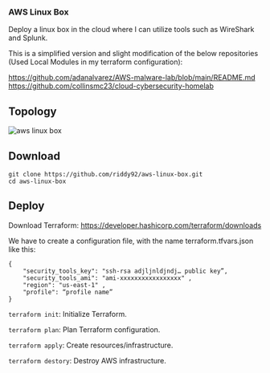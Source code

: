 ### AWS Linux Box

Deploy a linux box in the cloud where I can utilize tools such as WireShark and Splunk.

This is a simplified version and slight modification of the below repositories (Used Local Modules in my terraform configuration):

https://github.com/adanalvarez/AWS-malware-lab/blob/main/README.md<br>
https://github.com/collinsmc23/cloud-cybersecurity-homelab

## Topology

![aws linux box](https://github.com/user-attachments/assets/c40253a6-1241-40cb-828e-00afd14aa89b)


## Download

  `git clone https://github.com/riddy92/aws-linux-box.git`<br>
  `cd aws-linux-box`

## Deploy

Download Terraform: https://developer.hashicorp.com/terraform/downloads

We have to create a configuration file, with the name terraform.tfvars.json like this:

```
{ 
    "security_tools_key": "ssh-rsa adjljnldjndj… public key”,
    "security_tools_ami": "ami-xxxxxxxxxxxxxxxxx" ,
    "region": "us-east-1" ,
    "profile": “profile name”  
}
```

`terraform init`: Initialize Terraform.

`terraform plan`: Plan Terraform configuration.

`terraform apply`: Create resources/infrastructure.

`terraform destory`: Destroy AWS infrastructure.
